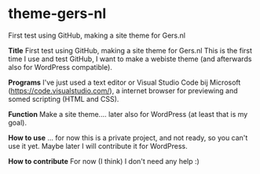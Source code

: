 # theme-gers-nl
First test using GitHub, making a site theme for Gers.nl

**Title**
First test using GitHub, making a site theme for Gers.nl
This is the first time I use and test GitHub, I want to make a webiste theme (and afterwards also for WordPress compatible).

**Programs**
I've just used a text editor or Visual Studio Code bij Microsoft (https://code.visualstudio.com/), a internet browser for previewing and somed scripting (HTML and CSS).

**Function**
Make a site theme.... later also for WordPress (at least that is my goal).

**How to use**
... for now this is a private project, and not ready, so you can't use it yet. Maybe later I will contribute it for WordPress.

**How to contribute**
For now (I think) I don't need any help :)
